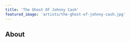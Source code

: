 ```yaml
---
title: 'The Ghost Of Johnny Cash'
featured_image: 'artists/the-ghost-of-johnny-cash.jpg'
---
```


## About


